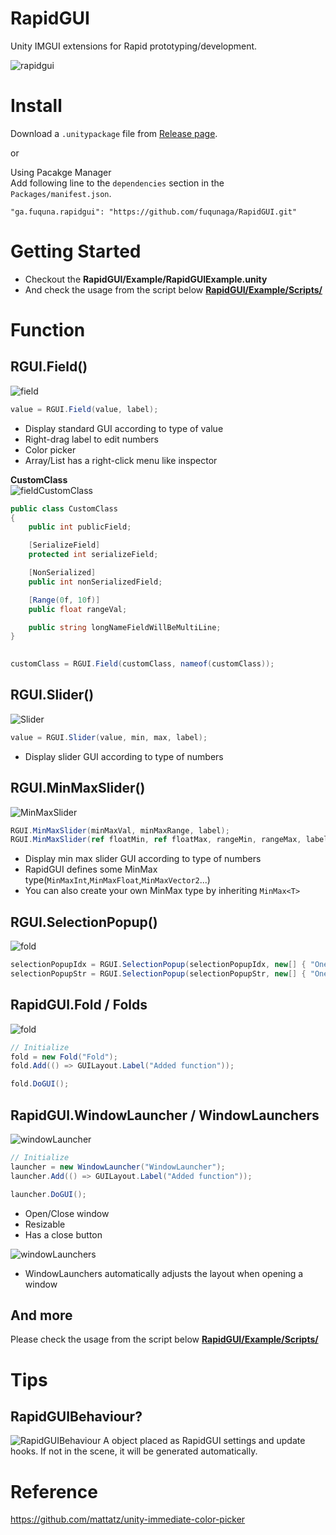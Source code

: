 # RapidGUI
Unity IMGUI extensions for Rapid prototyping/development.

![rapidgui](Documents~/rapidgui.png)

# Install
Download a `.unitypackage` file from [Release page](https://github.com/fuqunaga/RapidGUI/releases).

or

Using Pacakge Manager  
Add following line to the `dependencies` section in the `Packages/manifest.json`.
```
"ga.fuquna.rapidgui": "https://github.com/fuqunaga/RapidGUI.git"
```
# Getting Started
- Checkout the **RapidGUI/Example/RapidGUIExample.unity**
- And check the usage from the script below [**RapidGUI/Example/Scripts/**](Example/Scripts/)

# Function
## RGUI.Field()
![field](Documents~/field.gif)

```csharp
value = RGUI.Field(value, label);
```

- Display standard GUI according to type of value
- Right-drag label to edit numbers
- Color picker
- Array/List has a right-click menu like inspector

**CustomClass**  
![fieldCustomClass](Documents~/FieldCustomClass.png)

```csharp
public class CustomClass
{
    public int publicField;

    [SerializeField]
    protected int serializeField;

    [NonSerialized]
    public int nonSerializedField;

    [Range(0f, 10f)]
    public float rangeVal;

    public string longNameFieldWillBeMultiLine;
}
        
```
```csharp
customClass = RGUI.Field(customClass, nameof(customClass));
```


## RGUI.Slider()
![Slider](Documents~/Slider.png)
```csharp
value = RGUI.Slider(value, min, max, label);
```
- Display slider GUI according to type of numbers


## RGUI.MinMaxSlider()
![MinMaxSlider](Documents~/MinMaxSlider.png)
```csharp
RGUI.MinMaxSlider(minMaxVal, minMaxRange, label);
RGUI.MinMaxSlider(ref floatMin, ref floatMax, rangeMin, rangeMax, label);
```
- Display min max slider GUI according to type of numbers
- RapidGUI defines some MinMax type(`MinMaxInt`,`MinMaxFloat`,`MinMaxVector2`...)
- You can also create your own MinMax type by inheriting `MinMax<T>`


## RGUI.SelectionPopup()
![fold](Documents~/selectionPopup.gif)
```csharp
selectionPopupIdx = RGUI.SelectionPopup(selectionPopupIdx, new[] { "One", "Two", "Three" });
selectionPopupStr = RGUI.SelectionPopup(selectionPopupStr, new[] { "One", "Two", "Three" });
```

## RapidGUI.Fold / Folds
![fold](Documents~/fold.gif)

```csharp
// Initialize
fold = new Fold("Fold");
fold.Add(() => GUILayout.Label("Added function"));
```

```csharp
fold.DoGUI();
```
  
## RapidGUI.WindowLauncher / WindowLaunchers
![windowLauncher](Documents~/windowLauncher.gif)
```csharp
// Initialize
launcher = new WindowLauncher("WindowLauncher");
launcher.Add(() => GUILayout.Label("Added function"));
```

```csharp
launcher.DoGUI();
```
- Open/Close window
- Resizable
- Has a close button

![windowLaunchers](Documents~/windowLaunchers.gif)
- WindowLaunchers automatically adjusts the layout when opening a window

## And more
Please check the usage from the script below [**RapidGUI/Example/Scripts/**](Example/Scripts/)

# Tips

## RapidGUIBehaviour?
![RapidGUIBehaviour](Documents~/RapidGUIBehaviour.png)
A object placed as RapidGUI settings and update hooks.
If not in the scene, it will be generated automatically.

# Reference
https://github.com/mattatz/unity-immediate-color-picker
